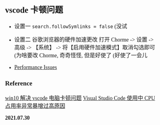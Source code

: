 <font size=4 face='楷体'>

## vscode 卡顿问题

- 设置一
  `search.followSymlinks = false`
  (没试

- 设置二
  谷歌浏览器的硬件加速更改
  打开 Chorme -> 设置 -> 高级 -> 【系统】 -> 将【启用硬件加速模式】取消勾选即可
  (为啥要改 Chorme, 奇奇怪怪, 但是好使了 (好使了一会儿

- [Performance Issues](https://github.com/Microsoft/vscode/wiki/Performance-Issues)

### Reference

[win10 解决 vscode 电脑卡顿问题](https://blog.csdn.net/yw00yw/article/details/87861261)
[Visual Studio Code 使用中 CPU 占用率异常暴增过高原因](https://segmentfault.com/a/1190000018041547)

**2021.07.30**

